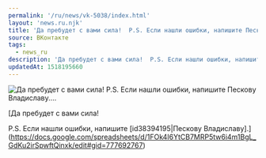```yaml
---
permalink: '/ru/news/vk-5038/index.html'
layout: 'news.ru.njk'
title: 'Да пребудет с вами сила!  P.S. Если нашли ошибки, напишите Пескову Владиславу.…'
source: ВКонтакте
tags:
  - news_ru
description: 'Да пребудет с вами сила!  P.S. Если нашли ошибки, напишите Пескову Владиславу.…'
updatedAt: 1518195660
---
```

![Да пребудет с вами сила!  P.S. Если нашли ошибки, напишите Пескову Владиславу.…](https://sun9-74.userapi.com/c840328/v840328549/53f50/LYToy3VhJo4.jpg)

[Да пребудет с вами сила!

P.S. Если нашли ошибки, напишите [id38394195|Пескову Владиславу].](https://docs.google.com/spreadsheets/d/1FOk4I6YtCB7MRP5tw6i4m1BgL_GdKu2irSpwftQinxk/edit#gid=777692767)
